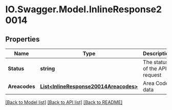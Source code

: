 # IO.Swagger.Model.InlineResponse20014
## Properties

Name | Type | Description | Notes
------------ | ------------- | ------------- | -------------
**Status** | **string** | The status of the API request | [optional] 
**Areacodes** | [**List&lt;InlineResponse20014Areacodes&gt;**](InlineResponse20014Areacodes.md) | Area Codes data | [optional] 

[[Back to Model list]](../README.md#documentation-for-models) [[Back to API list]](../README.md#documentation-for-api-endpoints) [[Back to README]](../README.md)

